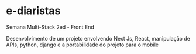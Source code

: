 # e-diaristas
 Semana Multi-Stack 2ed - Front End

Desenvolvimento
de um projeto envolvendo Next Js, React, manipulação de
APIs, python, django e a portabilidade do projeto para o mobile

